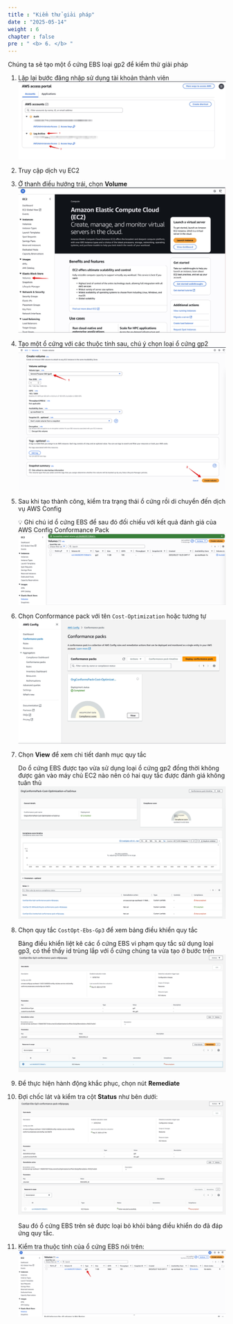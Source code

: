 ```yaml
---
title : "Kiểm thử giải pháp"
date : "2025-05-14" 
weight : 6
chapter : false
pre : " <b> 6. </b> "
---
```


Chúng ta sẽ tạo một ổ cứng EBS loại gp2 để kiểm thử giải pháp


1. Lặp lại bước đăng nhập sử dụng tài khoản thành viên
    ![Member account](/images/5.conformancepack/019-memberaccount.png)

2. Truy cập dịch vụ EC2

3. Ở thanh điều hướng trái, chọn **Volume** 
    ![EC2 Console](/images/6.test/002-test.png)

4. Tạo một ổ cứng với các thuộc tính sau, chú ý chọn loại ổ cứng gp2
    ![Create EBS Volume](/images/6.test/003-test.png)

5. Sau khi tạo thành công, kiểm tra trạng thái ổ cứng rồi di chuyển đến dịch vụ AWS Config
    
    💡 Ghi chú id ổ cứng EBS để sau đó đối chiếu với kết quả đánh giá của AWS Config Conformance Pack
    ![Create EBS Volume](/images/6.test/004-test.png)

6. Chọn Conformance pack với tên `Cost-Optimization` hoặc tương tự
    ![AWS Config Conformance Pack](/images/6.test/005-test.png)

7. Chọn **View** để xem chi tiết danh mục quy tắc

    Do ổ cứng EBS được tạo vừa sử dụng loại ổ cứng gp2 đồng thời không được gán vào máy chủ EC2 nào nên có hai quy tắc được đánh giá không tuân thủ
    ![AWS Config Conformance Pack rule](/images/6.test/006-test.png)

8. Chọn quy tắc `CostOpt-Ebs-Gp3` để xem bảng điều khiển quy tắc

    Bảng điều khiển liệt kê các ổ cứng EBS vi phạm quy tắc sử dụng loại gp3, có thể thấy id trùng lắp với ổ cứng chúng ta vừa tạo ở bước trên
    ![AWS Config Conformance Pack rule](/images/6.test/007-test.png)

9. Để thực hiện hành động khắc phục, chọn nút **Remediate**

10. Đợi chốc lát và kiểm tra cột **Status** như bên dưới:
    ![AWS Config Conformance Pack rule](/images/6.test/008-test.png)

    Sau đó ổ cứng EBS trên sẽ được loại bỏ khỏi bảng điều khiển do đã đáp ứng quy tắc.

11. Kiểm tra thuộc tính của ổ cứng EBS nói trên:
    ![EBS Volume](/images/6.test/009-test.png)

